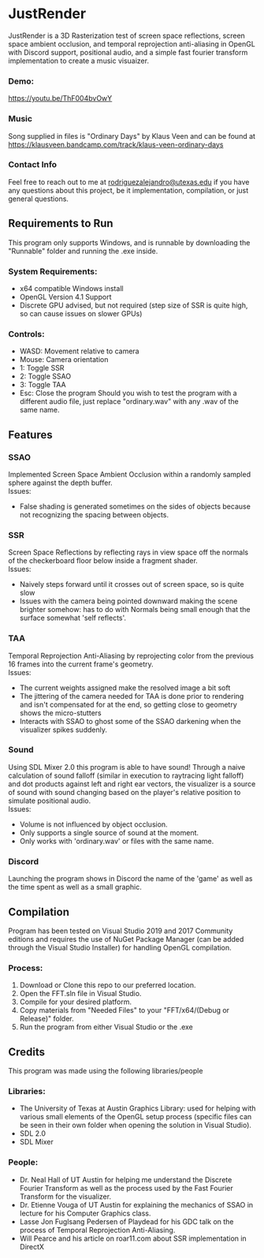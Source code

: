 # JustRender
JustRender is a 3D Rasterization test of screen space reflections, screen space ambient occlusion, and temporal reprojection anti-aliasing in OpenGL with Discord support, positional audio, and a simple fast fourier transform implementation to create a music visuaizer.  
### Demo:  
https://youtu.be/ThF004bvOwY  
### Music
Song supplied in files is "Ordinary Days" by Klaus Veen and can be found at https://klausveen.bandcamp.com/track/klaus-veen-ordinary-days
### Contact Info
Feel free to reach out to me at rodriguezalejandro@utexas.edu if you have any questions about this project, be it implementation, compilation, or just general questions.
## Requirements to Run
This program only supports Windows, and is runnable by downloading the "Runnable" folder and running the .exe inside.  
### System Requirements:  
- x64 compatible Windows install
- OpenGL Version 4.1 Support
- Discrete GPU advised, but not required (step size of SSR is quite high, so can cause issues on slower GPUs)  
### Controls:
- WASD: Movement relative to camera
- Mouse: Camera orientation
- 1: Toggle SSR
- 2: Toggle SSAO
- 3: Toggle TAA
- Esc: Close the program
Should you wish to test the program with a different audio file, just replace "ordinary.wav" with any .wav of the same name. 
## Features
### SSAO
Implemented Screen Space Ambient Occlusion within a randomly sampled sphere against the depth buffer.    
Issues:  
- False shading is generated sometimes on the sides of objects because not recognizing the spacing between objects.
### SSR
Screen Space Reflections by reflecting rays in view space off the normals of the checkerboard floor below inside a fragment shader.    
Issues:
- Naively steps forward until it crosses out of screen space, so is quite slow
- Issues with the camera being pointed downward making the scene brighter somehow: has to do with Normals being small enough that the surface somewhat 'self reflects'.
### TAA
Temporal Reprojection Anti-Aliasing by reprojecting color from the previous 16 frames into the current frame's geometry.    
Issues: 
- The current weights assigned make the resolved image a bit soft
- The jittering of the camera needed for TAA is done prior to rendering and isn't compensated for at the end, so getting close to geometry shows the micro-stutters
- Interacts with SSAO to ghost some of the SSAO darkening when the visualizer spikes suddenly.
### Sound
Using SDL Mixer 2.0 this program is able to have sound! Through a naive calculation of sound falloff (similar in execution to raytracing light falloff) and dot products against left and right ear vectors, the visualizer is a source of sound with sound changing based on the player's relative position to simulate positional audio.    
Issues:  
- Volume is not influenced by object occlusion.
- Only supports a single source of sound at the moment.
- Only works with 'ordinary.wav' or files with the same name.

### Discord
Launching the program shows in Discord the name of the 'game' as well as the time spent as well as a small graphic.

## Compilation
Program has been tested on Visual Studio 2019 and 2017 Community editions and requires the use of NuGet Package Manager (can be added through the Visual Studio Installer) for handling OpenGL compilation.  
### Process:
1. Download or Clone this repo to our preferred location.
2. Open the FFT.sln file in Visual Studio.
3. Compile for your desired platform.
4. Copy materials from "Needed Files" to your "FFT/x64/(Debug or Release)" folder.
5. Run the program from either Visual Studio or the .exe

## Credits
This program was made using the following libraries/people
### Libraries:
- The University of Texas at Austin Graphics Library: used for helping with various small elements of the OpenGL setup process (specific files can be seen in their own folder when opening the solution in Visual Studio).
- SDL 2.0
- SDL Mixer
### People:
- Dr. Neal Hall of UT Austin for helping me understand the Discrete Fourier Transform as well as the process used by the Fast Fourier Transform for the visualizer.
- Dr. Etienne Vouga of UT Austin for explaining the mechanics of SSAO in lecture for his Computer Graphics class.
- Lasse Jon Fuglsang Pedersen of Playdead for his GDC talk on the process of Temporal Reprojection Anti-Aliasing.
- Will Pearce and his article on roar11.com about SSR implementation in DirectX
